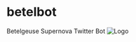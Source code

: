 # betelbot
Betelgeuse Supernova Twitter Bot
![Logo](https://raw.githubusercontent.com/hippke/betelbot/master/plot.png)

